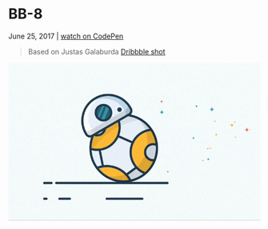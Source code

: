 # BB-8 

June 25, 2017 | [watch on CodePen](https://codepen.io/miocene/pen/yXzVNY)

> Based on Justas Galaburda [Dribbble shot](https://dribbble.com/shots/4064529-BB8-Riding)

![Pure CSS BB-8 Animation GIF](1.gif "Pure CSS BB-8 Animation GIF")